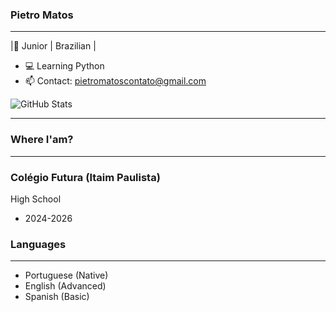 ### Pietro Matos
------------------
|🌱 Junior | Brazilian |

- 💻 Learning Python
- 📫 Contact: pietromatoscontato@gmail.com

![GitHub Stats](https://github-readme-stats.vercel.app/api?username=pSotam&show_icons=true&theme=tokyonight)

------------------

### Where I'am?
------------------
### Colégio Futura (Itaim Paulista)
High School
 - 2024-2026

### Languages
------------------
 - Portuguese (Native)
 - English (Advanced)
 - Spanish (Basic)

